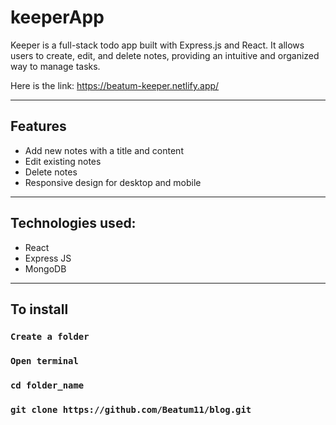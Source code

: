 # keeperApp

Keeper is a full-stack todo app built with Express.js and React. 
It allows users to create, edit, and delete notes, providing an intuitive and organized way to manage tasks.

Here is the link: https://beatum-keeper.netlify.app/
________________

## Features

- Add new notes with a title and content
- Edit existing notes
- Delete notes
- Responsive design for desktop and mobile
________________

## Technologies used:

- React
- Express JS
- MongoDB
_________________

## To install

### `Create a folder`
### `Open terminal`
### `cd folder_name`
### `git clone https://github.com/Beatum11/blog.git`
